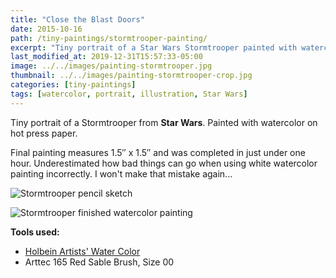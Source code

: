 ```yaml
---
title: "Close the Blast Doors"
date: 2015-10-16
path: /tiny-paintings/stormtrooper-painting/
excerpt: "Tiny portrait of a Star Wars Stormtrooper painted with watercolor on hot press paper."
last_modified_at: 2019-12-31T15:57:33-05:00
image: ../../images/painting-stormtrooper.jpg
thumbnail: ../../images/painting-stormtrooper-crop.jpg
categories: [tiny-paintings]
tags: [watercolor, portrait, illustration, Star Wars]
---
```


Tiny portrait of a Stormtrooper from **Star Wars**. Painted with watercolor on hot press paper.

Final painting measures 1.5&#x2033; x 1.5&#x2033; and was completed in just under one hour. Underestimated how bad things can go when using white watercolor painting incorrectly. I won't make that mistake again...

![Stormtrooper pencil sketch](../../images/painting-stormtrooper-process-1-lg.jpg)

![Stormtrooper finished watercolor painting](../../images/painting-stormtrooper-process-2-lg.jpg)

**Tools used:**

- [Holbein Artists' Water Color](https://amzn.to/2ZPsCTN)
- Arttec 165 Red Sable Brush, Size 00
